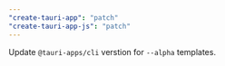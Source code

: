 ```yaml
---
"create-tauri-app": "patch"
"create-tauri-app-js": "patch"
---
```


Update `@tauri-apps/cli` verstion for `--alpha` templates.

